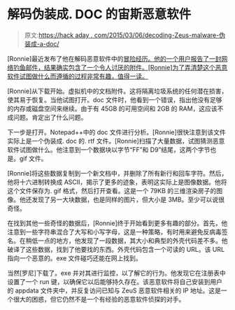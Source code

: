 # 解码伪装成. DOC 的宙斯恶意软件

> 原文:[https://hack aday . com/2015/03/06/decoding-Zeus-malware-伪装成-a-doc/](https://hackaday.com/2015/03/06/decoding-zeus-malware-disguised-as-a-doc/)

[Ronnie]最近发布了他在解码恶意软件中的[冒险经历。他的一个用户报告了一封网络钓鱼邮件，结果确实包含了一个令人讨厌的附件。[Ronnie]为了弄清楚这个恶意软件试图做什么而遵循的过程非常有趣，值得一读。](http://phishme.com/decoding-zeus-disguised-as-an-rtf-file/ "Decoding obfuscated malware")

[Ronnie]从下载开始。虚拟机中的文档附件。这将隔离垃圾系统的任何潜在损害，使其易于恢复。当他试图打开。doc 文件时，他看到一个错误，指出他没有足够的内存或磁盘空间来继续。由于有 45GB 的可用空间和 2GB 的 RAM，这应该不成问题。肯定出了什么问题。

下一步是打开。Notepad++中的 doc 文件进行分析。[Ronnie]很快注意到该文件实际上是一个伪装成. doc 的. rtf 文件。[Ronnie]扫描了大量数据，试图猜测恶意软件试图做什么。他注意到一个数据块以字节“FF”和 D9”结尾，这两个字节也是。gif 文件。

[Ronnie]将这些数据复制到一个新文档中，并删除了所有新行和回车字符。然后，他将十六进制转换成 ASCII，揭示了更多的迹象，表明这实际上是图像数据。他将这个文件保存为. gif 格式，然后打开查看。这是一个 79KB 的三维渲染房子的图像。他还发现了另一大块数据，也是同样的图片，但大小是 3MB。至少可以说很奇怪。

在找到其他一些奇怪的数据后，[Ronnie]终于开始看到更多有趣的部分。首先，他注意到一些字符串混合了大写和小写字母，这是一种策略，有时用来避免反病毒签名。在稍低一点的地方，他发现了一段数据，其大小和典型的外壳代码差不多。他破译了这些数据，找到了他要找的东西。外壳代码包含一个可读的 URL。该 URL 指向一个恶意的。exe 文件碰巧还能在网上找到。

当然[罗尼]下载了。exe 并对其进行监控，以了解它的行为。他发现它在注册表中设置了一个 run 键，以确保它以后能够持久存在。该恶意软件将自己安装到用户的 appdata 文件夹中，并反复访问已知与 ZeuS 恶意软件相关的 IP 地址。这是一个很大的困惑，但它仍然不是一个有经验的恶意软件侦探的对手。